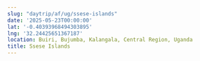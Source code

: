 ```yaml
---
slug: "daytrip/af/ug/ssese-islands"
date: '2025-05-23T00:00:00'
lat: '-0.40393968494303895'
lng: '32.24425651367187'
location: Buiri, Bujumba, Kalangala, Central Region, Uganda
title: Ssese Islands
---
```



